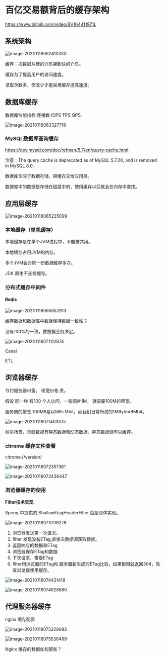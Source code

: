 # 百亿交易额背后的缓存架构

https://www.bilibili.com/video/BV164411971L



## 系统架构

![image-20210118062410330](百亿交易额背后的缓存架构.assets/image-20210118062410330.png)



缓存：把数据从慢的介质挪到快的介质。

缓存为了提高用户的访问速度。

读取次数多，修改少才能采用缓存提高速度。





## 数据库缓存 

 数据库性能指标 连接数 IOPS TPS  QPS.

![image-20210118063327716](百亿交易额背后的缓存架构.assets/image-20210118063327716.png)

### MySQL数据库查询缓存

https://dev.mysql.com/doc/refman/5.7/en/query-cache.html

注意：The query cache is deprecated as of MySQL 5.7.20, and is removed in MySQL 8.0.

数据库专注于数据存储，把缓存交给应用层。

数据库中的数据是存储在磁盘中的，使用缓存以后就会在内存中查找。



##  应用层缓存

 ![image-20210118065235099](百亿交易额背后的缓存架构.assets/image-20210118065235099.png)



### 本地缓存（单机缓存）

本地缓存是在单个JVM进程中，不能被共用。

本地缓存占用JVM的内存。

多个JVM会对同一份数据缓存多次。

JDK 原生不支持缓存。



### 分布式缓存中间件

#### Redis

![image-20210118065852913](百亿交易额背后的缓存架构.assets/image-20210118065852913.png)

缓存数据和数据库中数据保持数据一致性？

没有100%的一致，要根据业务决定。



 ![image-20210118071112874](百亿交易额背后的缓存架构.assets/image-20210118071112874.png)



Canal 

ETL





## 浏览器缓存

节约服务器带宽， 带宽价格 贵。

假设 同一秒 有100 个人访问，一张图片1M， 就需要100M的带宽。

服务商的带宽 100MB是以MB=Mbit，而我们日常所说的1MByte=8Mbit。

 ![image-20210118071403375](百亿交易额背后的缓存架构.assets/image-20210118071403375.png)



秒杀场景，页面数据有静态数据和动态数据，静态数据就可以缓存。 



### chrome 缓存文件查看

chrome://version/

 ![image-20210118072357361](百亿交易额背后的缓存架构.assets/image-20210118072357361.png)

 ![image-20210118072436447](百亿交易额背后的缓存架构.assets/image-20210118072436447.png)



### 浏览器缓存的使用

**Filter技术实现**

Spring 中提供的 ShallowEtagHeaderFilter 就是具体实现。

![image-20210118073706278](百亿交易额背后的缓存架构.assets/image-20210118073706278.png)

1. 浏览器发送第一次请求。
2. filter 发现没有ETag,直接去数据源获取数据。
3.  返回响应的数据和ETag
4. 浏览器保存ETag和数据
5. 下次请求，带着ETag
6. filter用浏览器的ETag和 服务器新生成的ETag比较，如果相同就返回304，告诉浏览器使用缓存。



![image-20210118074431418](百亿交易额背后的缓存架构.assets/image-20210118074431418.png)

![image-20210118074928880](百亿交易额背后的缓存架构.assets/image-20210118074928880.png)



## 代理服务器缓存

nginx 缓存配置

![image-20210118075329693](百亿交易额背后的缓存架构.assets/image-20210118075329693.png)

![image-20210118075536469](百亿交易额背后的缓存架构.assets/image-20210118075536469.png)

Nginx 缓存的数据如何更新？